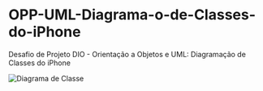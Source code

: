 # OPP-UML-Diagrama-o-de-Classes-do-iPhone
Desafio de Projeto DIO - Orientação a Objetos e UML: Diagramação de Classes do iPhone

![Diagrama de Classe](img/markdown.png)

